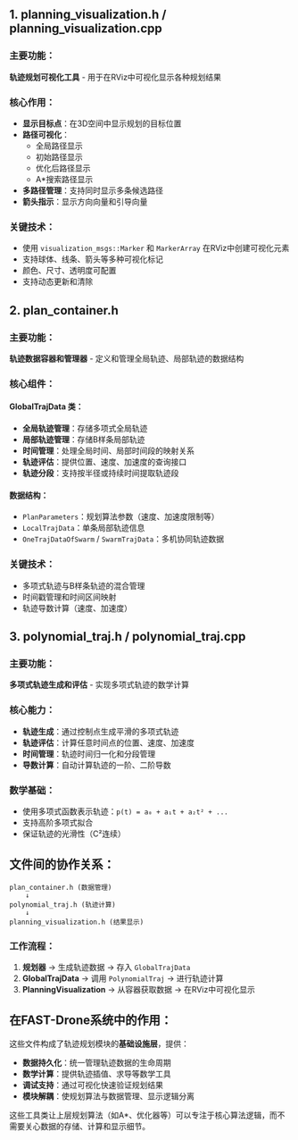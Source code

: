 ## 1. **planning_visualization.h / planning_visualization.cpp**

### 主要功能：
**轨迹规划可视化工具** - 用于在RViz中可视化显示各种规划结果

### 核心作用：
- **显示目标点**：在3D空间中显示规划的目标位置
- **路径可视化**：
  - 全局路径显示
  - 初始路径显示  
  - 优化后路径显示
  - A*搜索路径显示
- **多路径管理**：支持同时显示多条候选路径
- **箭头指示**：显示方向向量和引导向量

### 关键技术：
- 使用 `visualization_msgs::Marker` 和 `MarkerArray` 在RViz中创建可视化元素
- 支持球体、线条、箭头等多种可视化标记
- 颜色、尺寸、透明度可配置
- 支持动态更新和清除

## 2. **plan_container.h**

### 主要功能：
**轨迹数据容器和管理器** - 定义和管理全局轨迹、局部轨迹的数据结构

### 核心组件：

#### **GlobalTrajData 类**：
- **全局轨迹管理**：存储多项式全局轨迹
- **局部轨迹管理**：存储B样条局部轨迹
- **时间管理**：处理全局时间、局部时间段的映射关系
- **轨迹评估**：提供位置、速度、加速度的查询接口
- **轨迹分段**：支持按半径或持续时间提取轨迹段

#### **数据结构**：
- `PlanParameters`：规划算法参数（速度、加速度限制等）
- `LocalTrajData`：单条局部轨迹信息
- `OneTrajDataOfSwarm` / `SwarmTrajData`：多机协同轨迹数据

### 关键技术：
- 多项式轨迹与B样条轨迹的混合管理
- 时间戳管理和时间区间映射
- 轨迹导数计算（速度、加速度）

## 3. **polynomial_traj.h / polynomial_traj.cpp**

### 主要功能：
**多项式轨迹生成和评估** - 实现多项式轨迹的数学计算

### 核心能力：
- **轨迹生成**：通过控制点生成平滑的多项式轨迹
- **轨迹评估**：计算任意时间点的位置、速度、加速度
- **时间管理**：轨迹时间归一化和分段管理
- **导数计算**：自动计算轨迹的一阶、二阶导数

### 数学基础：
- 使用多项式函数表示轨迹：`p(t) = a₀ + a₁t + a₂t² + ...`
- 支持高阶多项式拟合
- 保证轨迹的光滑性（C²连续）

## 文件间的协作关系：

```
plan_container.h (数据管理)
    ↓
polynomial_traj.h (轨迹计算) 
    ↓
planning_visualization.h (结果显示)
```

### 工作流程：
1. **规划器** → 生成轨迹数据 → 存入 `GlobalTrajData`
2. **GlobalTrajData** → 调用 `PolynomialTraj` → 进行轨迹计算
3. **PlanningVisualization** → 从容器获取数据 → 在RViz中可视化显示

## 在FAST-Drone系统中的作用：

这些文件构成了轨迹规划模块的**基础设施层**，提供：

- **数据持久化**：统一管理轨迹数据的生命周期
- **数学计算**：提供轨迹插值、求导等数学工具
- **调试支持**：通过可视化快速验证规划结果
- **模块解耦**：使规划算法与数据管理、显示逻辑分离

这些工具类让上层规划算法（如A*、优化器等）可以专注于核心算法逻辑，而不需要关心数据的存储、计算和显示细节。